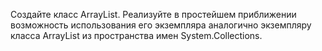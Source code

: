 Создайте класс ArrayList. Реализуйте в простейшем приближении возможность использования его экземпляра аналогично экземпляру класса ArrayList из пространства имен System.Collections. 
